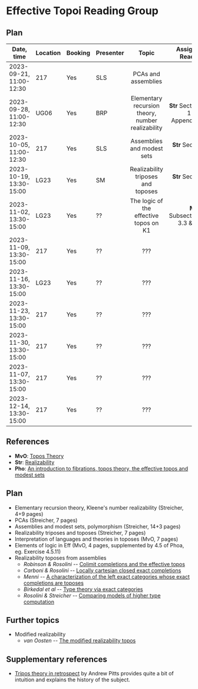 # Effective Topoi Reading Group

## Plan

| Date, time              | Location | Booking | Presenter |     Topic                                           |  Assigned Reading                  | Meeting summary |
|-------------------------|----------| ------- | --------- |:--------------------------------------------------: |-----------------------------------:|---------------- |
| 2023-09-21, 11:00-12:30 |  217     | Yes     | SLS       | PCAs and assemblies                                 | NA                                 | [Meeting #1][1] |
| 2023-09-28, 11:00-12:30 |  UG06    | Yes     | BRP       | Elementary recursion theory, number realizability   | **Str** Sections 1 & 2, Appendix A | [Meeting #2][2] |
| 2023-10-05, 11:00-12:30 |  217     | Yes     | SLS       | Assemblies and modest sets                          | **Str** Section 4                  |                 |
| 2023-10-19, 13:30-15:00 |  LG23    | Yes     | SM        | Realizability triposes and toposes                  | **Str** Section 5                  |                 |
| 2023-11-02, 13:30-15:00 |  LG23    | Yes     | ??        | The logic of the effective topos on K1              | **MvO** Subsections 3.3 & 3.4      |                 |
| 2023-11-09, 13:30-15:00 |  217     | Yes     | ??        | ???                                                 | ???                                |                 |
| 2023-11-16, 13:30-15:00 |  LG23    | Yes     | ??        | ???                                                 | ???                                |                 |
| 2023-11-23, 13:30-15:00 |  217     | Yes     | ??        | ???                                                 | ???                                |                 |
| 2023-11-30, 13:30-15:00 |  217     | Yes     | ??        | ???                                                 | ???                                |                 |
| 2023-11-07, 13:30-15:00 |  217     | Yes     | ??        | ???                                                 | ???                                |                 |
| 2023-12-14, 13:30-15:00 |  217     | Yes     | ??        | ???                                                 | ???                                |                 |

## References

- **MvO**: [Topos Theory](https://webspace.science.uu.nl/~ooste110/syllabi/toposmoeder.pdf)
- **Str**: [Realizability](https://www2.mathematik.tu-darmstadt.de/~streicher/REAL/REAL.pdf)
- **Pho**: [An introduction to fibrations, topos theory, the effective topos and modest sets](http://www.lfcs.inf.ed.ac.uk/reports/92/ECS-LFCS-92-208/)

## Plan

- Elementary recursion theory, Kleene's number realizability (Streicher, 4+9 pages)
- PCAs (Streicher, 7 pages)
- Assemblies and modest sets, polymorphism (Streicher, 14+3 pages)
- Realizability triposes and toposes (Streicher, 7 pages)
- Interpretation of languages and theories in toposes (MvO, 7 pages)
- Elements of logic in Eff (MvO, 4 pages, supplemented by 4.5 of Phoa, eg. Exercise 4.5.11)
- Realizability toposes from assemblies
  - _Robinson & Rosolini_ -- [Colimit completions and the effective
    topos](https://doi.org/10.2307/2274658)
  - _Carboni & Rosolini_ -- [Locally cartesian closed exact
    completions](https://doi.org/10.1016/S0022-4049(99)00192-9)
  - _Menni_ -- [A characterization of the left exact categories whose exact
    completions are toposes](https://doi.org/10.1016/S0022-4049(02)00261-X)
  - _Birkedal et al_ -- [Type theory via exact categories](https://doi.org/10.1109/LICS.1998.705655)
  - _Rosolini & Streicher_ -- [Comparing models of higher type computation](https://doi.org/10.1016/S1571-0661(04)00109-4)

## Further topics

- Modified realizability
  - _van Oosten_ -- [The modified realizability topos](https://doi.org/10.1016/S0022-4049(97)00101-1)


## Supplementary references

- [Tripos theory in retrospect][3] by Andrew Pitts provides quite a bit of
  intuition and explains the history of the subject.

[1]: https://ayberkt.github.io/effective-topoi-meeting-2023-09-21.html
[2]: https://ayberkt.github.io/effective-topoi-meeting-2023-09-28.html
[3]: https://www.cambridge.org/core/journals/mathematical-structures-in-computer-science/article/tripos-theory-in-retrospect/20D7A8EB69CC3B92552CC21068C0F535
